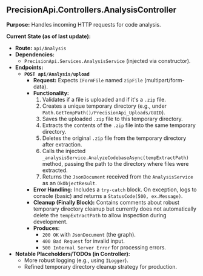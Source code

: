 ## PrecisionApi.Controllers.AnalysisController

**Purpose:** Handles incoming HTTP requests for code analysis.

**Current State (as of last update):**

*   **Route:** `api/Analysis`
*   **Dependencies:** 
    *   `PrecisionApi.Services.AnalysisService` (injected via constructor).
*   **Endpoints:**
    *   **`POST api/Analysis/upload`**
        *   **Request:** Expects `IFormFile` named `zipFile` (multipart/form-data).
        *   **Functionality:**
            1.  Validates if a file is uploaded and if it's a `.zip` file.
            2.  Creates a unique temporary directory (e.g., under `Path.GetTempPath()/PrecisionApi_Uploads/GUID`).
            3.  Saves the uploaded `.zip` file to this temporary directory.
            4.  Extracts the contents of the `.zip` file into the same temporary directory.
            5.  Deletes the original `.zip` file from the temporary directory after extraction.
            6.  Calls the injected `_analysisService.AnalyzeCodebaseAsync(tempExtractPath)` method, passing the path to the directory where files were extracted.
            7.  Returns the `JsonDocument` received from the `AnalysisService` as an `OkObjectResult`.
        *   **Error Handling:** Includes a `try-catch` block. On exception, logs to console (basic) and returns a `StatusCode(500, ex.Message)`.
        *   **Cleanup (Finally Block):** Contains comments about robust temporary directory cleanup but currently does not automatically delete the `tempExtractPath` to allow inspection during development.
        *   **Produces:**
            *   `200 OK` with `JsonDocument` (the graph).
            *   `400 Bad Request` for invalid input.
            *   `500 Internal Server Error` for processing errors.
*   **Notable Placeholders/TODOs (in Controller):** 
    *   More robust logging (e.g., using `ILogger`).
    *   Refined temporary directory cleanup strategy for production. 